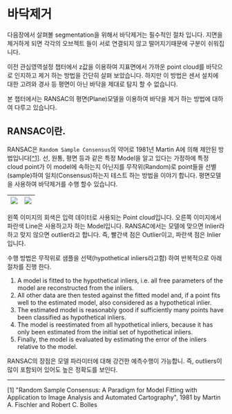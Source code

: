 # 바닥제거 

다음장에서 살펴볼 segmentation을 위해서 바닥제거는 필수적인 절차 입니다. 지면을 제거하게 되면 각각의 오브젝트 들이 서로 연결되지 않고 떨어지기때문에 구분이 쉬워집니다. 

이전 관심영역설정 챕터에서 z값을 이용하여 지표면에서 가까운 point cloud를 바닥으로 인지하고 제거 하는 방법을 간단히 살펴 보았습니다. 하지만 이 방법은 센서 설치에 대한 고려와 경사 등 평면이 아닌 바닥을 제대로 탐지 할 수 없습니다. 

본 챕터에서는 RANSAC의 평면(Plane)모델을 이용하여 바닥을 제거 하는 방법에 대하여 다루고 있습니다. 

## RANSAC이란. 

RANSAC은 `Random Sample Consensus`의 약어로 1981년 Martin A에 의해 제안된 방법입니다[[^1]](#1). 선, 원통, 평면 등과 같은 특정 Model을 알고 있다는 가정하에 특정 cloud point가 이 model에 속하는지 아닌지를 무작위(Random)로 point들을 선별(sample)하여 일치(Consensus)하는지 테스트 하는 방법을 이야기 합니다.  평면모델을 사용하여 바닥제거를 수행 할수 있습니다. 

|![](http://pointclouds.org/documentation/tutorials/_images/random_sample_example1.png)|![](http://pointclouds.org/documentation/tutorials/_images/random_sample_example2.png)|
|-|-|

왼쪽 이미지의 회색은 입력 데이터로 사용되는 Point cloud입니다. 오른쪽 이미지에서 파란색 Line은 사용하고자 하는 Model입니다. RANSAC에서는 모델에 맞으면 Inlier라 하고 맞지 않으면 outlier라고 합니다. 즉, 빨간색 점은 Outlier이고, 파란색 점은 Inlier입니다. 


수행 방법은 무작위로 샘플을 선택(hypothetical inliers라고함) 하여 반복적으로 아래 절차를 진행 한다. 
1. A model is fitted to the hypothetical inliers, i.e. all free parameters of the model are reconstructed from the inliers.
2. All other data are then tested against the fitted model and, if a point fits well to the estimated model, also considered as a hypothetical inlier.
3. The estimated model is reasonably good if sufficiently many points have been classified as hypothetical inliers.
4. The model is reestimated from all hypothetical inliers, because it has only been estimated from the initial set of hypothetical inliers.
5.  Finally, the model is evaluated by estimating the error of the inliers relative to the model.


RANSAC의 장점은 모델 파라미터에 대해 강건한 예측수행이 가능합니. 즉, outliers이 많이 포함되어 있어도 높은 정확도를 보인다.




---

<a name="1">[1]</a> "Random Sample Consensus: A Paradigm for Model Fitting with Application to Image Analysis and Automated Cartography", 1981 by Martin A. Fischler and Robert C. Bolles